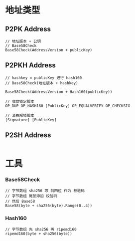 # 地址类型
## P2PK Address

```
// 地址版本 + 公钥
// Base58Check
Base58Check(AddressVersion + publicKey)
```

## P2PKH Address

```
// hashkey = publicKey 进行 hash160
// Base58Check(地址版本 + hashkey)

Base58Check(AddressVersion + Hash160(publicKey))
```

```
// 收款锁定脚本
OP_DUP OP_HASH160 [PublicKey] OP_EQUALVERIFY OP_CHECKSIG
```

```
// 消费解锁脚本
[Signature] [PublicKey]
```


## P2SH Address

```

```


# 工具
### Base58Check
```
// 字节数组 sha256 取 前四位 作为 校验码
// 字节数组 尾部添加 校验码
// 然后 Base58
Base58(byte + sha256(byte).Range(0..4))
```

### Hash160
```
// 字节数组 先 sha256 再 ripemd160
ripemd160(byte + sha256(byte))
```